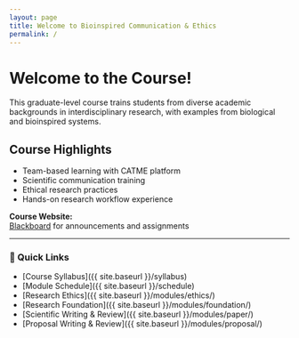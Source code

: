 ```yaml
---
layout: page
title: Welcome to Bioinspired Communication & Ethics
permalink: /
---
```


# Welcome to the Course!

This graduate-level course trains students from diverse academic backgrounds in interdisciplinary research, with examples from biological and bioinspired systems.

## Course Highlights

- Team-based learning with CATME platform  
- Scientific communication training  
- Ethical research practices  
- Hands-on research workflow experience  

**Course Website:**  
[Blackboard](https://blackboard.syr.edu) for announcements and assignments

---

### 🔗 Quick Links

- [Course Syllabus]({{ site.baseurl }}/syllabus)
- [Module Schedule]({{ site.baseurl }}/schedule)
- [Research Ethics]({{ site.baseurl }}/modules/ethics/)
- [Research Foundation]({{ site.baseurl }}/modules/foundation/)
- [Scientific Writing & Review]({{ site.baseurl }}/modules/paper/)
- [Proposal Writing & Review]({{ site.baseurl }}/modules/proposal/)
